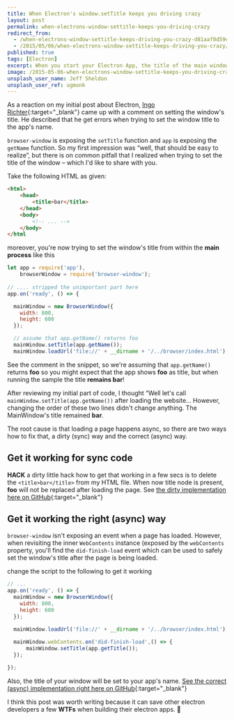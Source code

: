 ```yaml
---
title: When Electron's window.setTitle keeps you driving crazy
layout: post
permalink: when-electrons-window-settitle-keeps-you-driving-crazy
redirect_from: 
  - /when-electrons-window-settitle-keeps-driving-you-crazy-d81aaf0d59e1
  - /2015/05/06/when-electrons-window-settitle-keeps-driving-you-crazy/
published: true
tags: [Electron]
excerpt: When you start your Electron App, the title of the main window may flash. Read this article and learn how to prevent title flashing
image: /2015-05-06-when-electrons-window-settitle-keeps-you-driving-crazy.jpg
unsplash_user_name: Jeff Sheldon
unsplash_user_ref: ugmonk
---
```


As a reaction on my initial post about Electron, [Ingo Richter](https://github.com/ingorichter){:target="_blank"} came up with a comment on setting the window's title. He described that he get errors when trying to set the window title to the app's name.

`browser-window` is exposing the `setTitle` function and `app` is exposing the `getName` function. So my first impression was “well, that should be easy to realize”, but there is on common pitfall that I realized when trying to set the title of the window – which I'd like to share with you.

Take the following HTML as given:

```html
<html>
	<head>
    	<title>bar</title>
    </head>
    <body>
    	<!-- ... -->
    </body>
</html
```

moreover, you're now trying to set the window's title from within the **main process** like this

```javascript
let app = require('app'),
    browserWindow = require('browser-window');
    
// .... stripped the unimportant part here
app.on('ready', () => {

  mainWindow = new BrowserWindow({
    width: 800,
    height: 600
  });

  // assume that app.getName() returns foo
  mainWindow.setTitle(app.getName());
  mainWindow.loadUrl('file://' + __dirname + '/../browser/index.html');
```

See the comment in the snippet, so we're assuming that `app.getName()` returns **foo** so you might expect that the app shows **foo** as title, but when running the sample the title **remains bar**!

After reviewing my initial part of code, I thought “Well let's call `mainWindow.setTitle(app.getName())` after loading the website… However, changing the order of these two lines didn't change anything. The MainWindow's title remained **bar**.

The root cause is that loading a page happens async, so there are two ways how to fix that, a dirty (sync) way and the correct (async) way.

## Get it working for sync code

**HACK** a dirty little hack how to get that working in a few secs is to delete the `<title>bar</title>` from my HTML file. When now title node is present, **foo** will not be replaced after loading the page. See [the dirty implementation here on GitHub](https://github.com/ThorstenHans/electron-angular-es6/commit/00ffc75e4f25bdc94d29dcd5bcc554ed54d8b66a?diff=unified){:target="_blank"}


## Get it working the right (async) way

`browser-window` isn't exposing an event when a page has loaded. However, when revisiting the inner `WebContents` instance (exposed by the `webContents` property, you'll find the `did-finish-load` event which can be used to safely set the window's title after the page is being loaded.

change the script to the following to get it working

```javascript
// ...
app.on('ready', () => {
  mainWindow = new BrowserWindow({
    width: 800,
    height: 600
  });

  mainWindow.loadUrl('file://' + __dirname + '/../browser/index.html');
    
  mainWindow.webContents.on('did-finish-load',() => {
      mainWindow.setTitle(app.getTitle());
  });

});

```

Also, the title of your window will be set to your app's name. [See the correct (async) implementation right here on GitHub](https://github.com/ThorstenHans/electron-angular-es6/commit/3db7c3ba285b262405be41da2ef0be09746c7142?diff=unified){:target="_blank"}

I think this post was worth writing because it can save other electron developers a few **WTFs** when building their electron apps. 🙂


